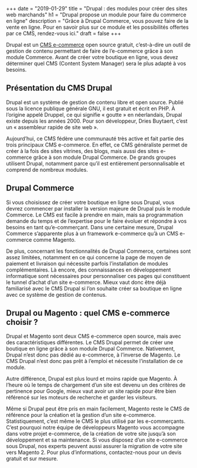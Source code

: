 +++
date = "2019-01-29"
title = "Drupal : des modules pour créer des sites web marchands"
h1 = "Drupal propose un module pour faire du commerce en ligne"
description = "Grâce à Drupal Commerce, vous pouvez faire de la vente en ligne. Pour en savoir plus sur ce module et les possibilités offertes par ce CMS, rendez-vous ici."
draft = false
+++

Drupal est un [CMS e-commerce](/ecommerce/cms/) open source gratuit, c’est-à-dire un outil de gestion de contenu permettant de faire de l’e-commerce grâce à son module Commerce. Avant de créer votre boutique en ligne, vous devez déterminer quel CMS (Content System Manager) sera le plus adapté à vos besoins.

## Présentation du CMS Drupal 

Drupal est un système de gestion de contenu libre et open source. Publié sous la licence publique générale GNU, il est gratuit et écrit en PHP. À l’origine appelé Druppel, ce qui signifie « goutte » en néerlandais, Drupal existe depuis les années 2000. Pour son développeur, Dries Buytaert, c’est un « assembleur rapide de site web ». 

Aujourd’hui, ce CMS fédère une communauté très active et fait partie des trois principaux CMS e-commerce. En effet, ce CMS généraliste permet de créer à la fois des sites vitrines, des blogs, mais aussi des sites e-commerce grâce à son module Drupal Commerce.  De grands groupes utilisent Drupal, notamment parce qu’il est entièrement personnalisable et comprend de nombreux modules.

## Drupal Commerce

Si vous choisissez de créer votre boutique en ligne sous Drupal, vous devrez commencer par installer la version majeure de Drupal puis le module Commerce. Le CMS est facile à prendre en main, mais sa programmation demande du temps et de l’expertise pour le faire évoluer et répondre à vos besoins en tant qu’e-commerçant. Dans une certaine mesure, Drupal Commerce s’apparente plus à un framework e-commerce qu’à un CMS e-commerce comme Magento.

De plus, concernant les fonctionnalités de Drupal Commerce, certaines sont assez limitées, notamment en ce qui concerne la page de moyen de paiement et livraison qui nécessite parfois l’installation de modules complémentaires. Là encore, des connaissances en développement informatique sont nécessaires pour personnaliser ces pages qui constituent le tunnel d’achat d’un site e-commerce. Mieux vaut donc être déjà familiarisé avec le CMS Drupal si l’on souhaite créer sa boutique en ligne avec ce système de gestion de contenus.

## Drupal ou Magento : quel CMS e-commerce choisir ?

Drupal et Magento sont deux CMS e-commerce open source, mais avec des caractéristiques différentes. Le CMS Drupal permet de créer une boutique en ligne grâce à son module Drupal Commerce. Nativement, Drupal n’est donc pas dédié au e-commerce, à l’inverse de Magento. Le CMS Drupal n’est donc pas prêt à l’emploi et nécessite l’installation de ce module. 

Autre différence, Drupal est plus lourd et moins rapide que Magento. À l’heure où le temps de chargement d’un site est devenu un des critères de pertinence pour Google, mieux vaut avoir un site rapide pour être bien référencé sur les moteurs de recherche et garder les visiteurs.

Même si Drupal peut être pris en main facilement, Magento reste le CMS de référence pour la création et la gestion d’un site e-commerce. Statistiquement, c’est même le CMS le plus utilisé par les e-commerçants. C’est pourquoi notre équipe de développeurs Magento vous accompagne dans votre projet e-commerce, de la création de votre site jusqu’à son développement et sa maintenance. Si vous disposez d’un site e-commerce sous Drupal, nos experts peuvent aussi assurer la migration de votre site vers Magento 2. Pour plus d’informations, contactez-nous pour un devis gratuit et sur mesure.
